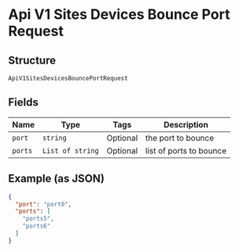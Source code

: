 
# Api V1 Sites Devices Bounce Port Request

## Structure

`ApiV1SitesDevicesBouncePortRequest`

## Fields

| Name | Type | Tags | Description |
|  --- | --- | --- | --- |
| `port` | `string` | Optional | the port to bounce |
| `ports` | `List of string` | Optional | list of ports to bounce |

## Example (as JSON)

```json
{
  "port": "port0",
  "ports": [
    "ports5",
    "ports6"
  ]
}
```

